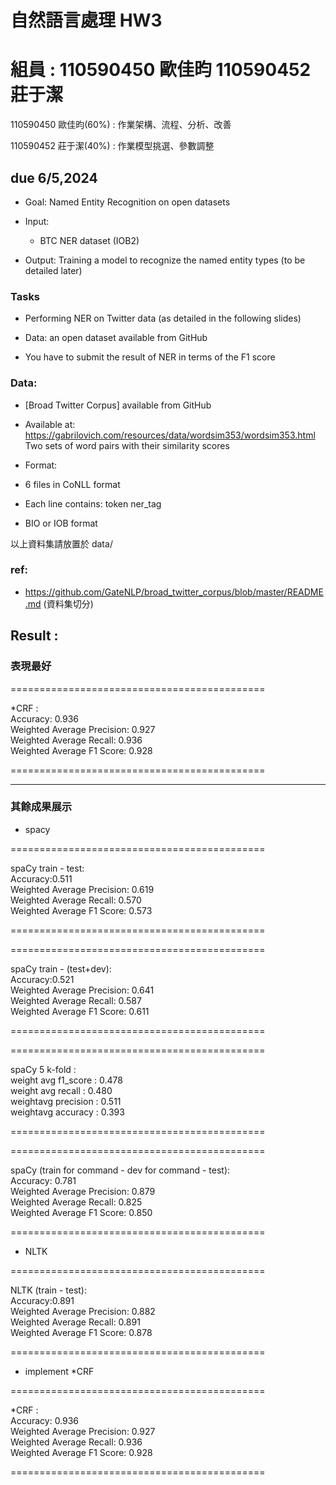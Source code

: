 # 自然語言處理 HW3

# 組員 : 110590450 歐佳昀 110590452 莊于潔

110590450 歐佳昀(60%) : 作業架構、流程、分析、改善

110590452 莊于潔(40%) : 作業模型挑選、參數調整

## due 6/5,2024

- Goal: Named Entity Recognition on open datasets

- Input:

  - BTC NER dataset (IOB2)

- Output: Training a model to recognize the named entity types (to be detailed later)

### Tasks

- Performing NER on Twitter data (as detailed in the following slides)

- Data: an open dataset available from GitHub

- You have to submit the result of NER in terms of the F1 score

### Data:

- [Broad Twitter Corpus] available from GitHub
- Available at: https://gabrilovich.com/resources/data/wordsim353/wordsim353.html Two sets of word pairs with their similarity scores

- Format:
- 6 files in CoNLL format
- Each line contains: token ner_tag
- BIO or IOB format

以上資料集請放置於 data/

### ref:

- https://github.com/GateNLP/broad_twitter_corpus/blob/master/README.md (資料集切分)

## Result :

### 表現最好

============================================

\*CRF : \
Accuracy: 0.936 \
Weighted Average Precision: 0.927 \
Weighted Average Recall: 0.936 \
Weighted Average F1 Score: 0.928

============================================

---

### 其餘成果展示

- spacy

============================================

spaCy train - test: \
Accuracy:0.511\
Weighted Average Precision: 0.619\
Weighted Average Recall: 0.570\
Weighted Average F1 Score: 0.573

============================================

============================================

spaCy train - (test+dev): \
Accuracy:0.521\
Weighted Average Precision: 0.641 \
Weighted Average Recall: 0.587 \
Weighted Average F1 Score: 0.611

============================================

============================================

spaCy 5 k-fold : \
weight avg f1_score : 0.478 \
weight avg recall : 0.480 \
weightavg precision : 0.511 \
weightavg accuracy : 0.393

============================================

============================================

spaCy (train for command - dev for command - test): \
Accuracy: 0.781 \
Weighted Average Precision: 0.879 \
Weighted Average Recall: 0.825 \
Weighted Average F1 Score: 0.850

============================================

- NLTK

============================================

NLTK (train - test): \
Accuracy:0.891 \
Weighted Average Precision: 0.882 \
Weighted Average Recall: 0.891 \
Weighted Average F1 Score: 0.878

============================================

- implement \*CRF

============================================

\*CRF : \
Accuracy: 0.936 \
Weighted Average Precision: 0.927 \
Weighted Average Recall: 0.936 \
Weighted Average F1 Score: 0.928

============================================
